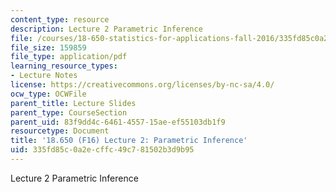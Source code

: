 ```yaml
---
content_type: resource
description: Lecture 2 Parametric Inference
file: /courses/18-650-statistics-for-applications-fall-2016/335fd85c0a2ecffc49c781502b3d9b95_MIT18_650F16_Parametric_Inf.pdf
file_size: 159859
file_type: application/pdf
learning_resource_types:
- Lecture Notes
license: https://creativecommons.org/licenses/by-nc-sa/4.0/
ocw_type: OCWFile
parent_title: Lecture Slides
parent_type: CourseSection
parent_uid: 83f9dd4c-6461-4557-15ae-ef55103db1f9
resourcetype: Document
title: '18.650 (F16) Lecture 2: Parametric Inference'
uid: 335fd85c-0a2e-cffc-49c7-81502b3d9b95
---
```

Lecture 2 Parametric Inference